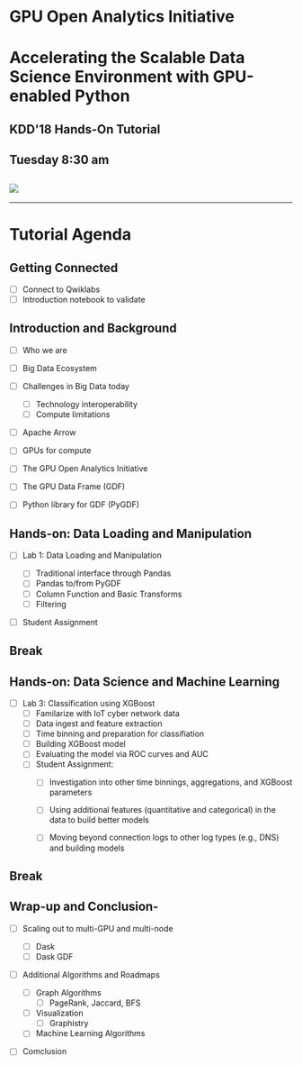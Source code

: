 # GPU Open Analytics Initiative
# Accelerating the Scalable Data Science Environment with GPU-enabled Python

## KDD'18 Hands-On Tutorial
## Tuesday 8:30 am

## ![](https://nvidianews.nvidia.com/media/sites/219/images/logo.png)

***
# Tutorial Agenda

## Getting Connected

- [ ] Connect to Qwiklabs
- [ ] Introduction notebook to validate

## **Introduction and Background**  

- [ ] Who we are 
- [ ] Big Data Ecosystem
- [ ] Challenges in Big Data today
  - [ ] Technology interoperability 
  - [ ] Compute limitations
- [ ] Apache Arrow
- [ ] GPUs for compute
- [ ] The GPU Open Analytics Initiative
- [ ] The GPU Data Frame (GDF)
- [ ] Python library for GDF (PyGDF)



## Hands-on:  Data Loading and Manipulation

- [ ] Lab 1: Data Loading and Manipulation
  - [ ] Traditional interface through Pandas
  - [ ] Pandas to/from PyGDF
  - [ ] Column Function and Basic Transforms
  - [ ] Filtering

- [ ] Student Assignment

  


## Break

## Hands-on: Data Science and Machine Learning 

- [ ] Lab 3: Classification using XGBoost
  - [ ] Familarize with IoT cyber network data
  - [ ] Data ingest and feature extraction
  - [ ] Time binning and preparation for classifiation
  - [ ] Building XGBoost model
  - [ ] Evaluating the model via ROC curves and AUC
  - [ ] Student Assignment:
    - [ ] Investigation into other time binnings, aggregations, and XGBoost parameters
    - [ ] Using additional features (quantitative and categorical) in the data to build better models
    - [ ] Moving beyond connection logs to other log types (e.g., DNS) and building models

  


## Break 



## Wrap-up and Conclusion-

- [ ] Scaling out to multi-GPU and multi-node
  - [ ] Dask
  - [ ] Dask GDF
- [ ] Additional Algorithms and Roadmaps
  - [ ] Graph Algorithms
    - [ ] PageRank, Jaccard, BFS
  - [ ] Visualization
    - [ ] Graphistry
  - [ ] Machine Learning Algorithms
- [ ] Comclusion

